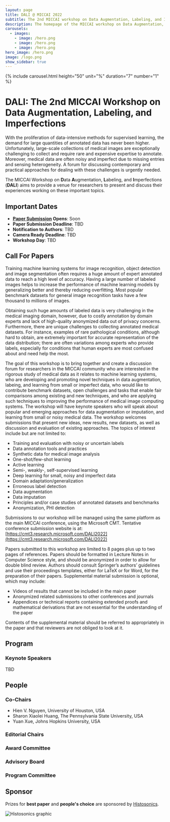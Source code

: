 ```yaml
---
layout: page
title: DALI @ MICCAI 2022
subtitle: The 2nd MICCAI workshop on Data Augmentation, Labeling, and Imperfections
description: The homepage of the MICCAI workshop on Data Augmentation, Labeling, and Imperfections
carousels:
  - images: 
    - image: /hero.png
    - image: /hero.png
    - image: /hero.png
hero_image: /hero.png
image: /logo.png
show_sidebar: true
---
```

{% include carousel.html height="50" unit="%" duration="7" number="1" %}

# DALI: The 2nd MICCAI Workshop on Data Augmentation, Labeling, and Imperfections

With the proliferation of data-intensive methods for supervised learning, the demand for large quantities of annotated data has never been higher. Unfortunately, large-scale collections of medical images are exceptionally challenging to collect and require rare and expensive expertise to annotate. Moreover, medical data are often noisy and imperfect due to missing entries and sensing heterogeneity. A forum for discussing contemporary and practical approaches for dealing with these challenges is urgently needed.

The MICCAI Workshop on **D**ata **A**ugmentation, **L**abeling, and **I**mperfections (**DALI**) aims to provide a venue for researchers to present and discuss their experiences working on these important topics.

## Important Dates

- **[Paper Submission](https://cmt3.research.microsoft.com/DALI2022) Opens**: Soon
- **Paper Submission Deadline**: TBD
- **Notification to Authors**: TBD
- **Camera Ready Deadline**: TBD
- **Workshop Day**: TBD

## Call For Papers

Training machine learning systems for image recognition, object detection and image segmentation often requires a huge amount of expert annotated data to reach a high level of accuracy. Having a large number of labeled images helps to increase the performance of machine learning models by generalizing better and thereby reducing overfitting. Most popular benchmark datasets for general image recognition tasks have a few thousand to millions of images.

Obtaining such huge amounts of labeled data is very challenging in the medical imaging domain, however, due to costly annotation by domain experts and lack of high-quality anonymized data out of privacy concerns. Furthermore, there are unique challenges to collecting annotated medical datasets. For instance, examples of rare pathological conditions, although hard to obtain, are extremely important for accurate representation of the data distribution; there are often variations among experts who provide labels, especially for conditions that human experts are most confused about and need help the most.

The goal of this workshop is to bring together and create a discussion forum for researchers in the MICCAI community who are interested in the rigorous study of medical data as it relates to machine learning systems, who are developing and promoting novel techniques in data augmentation, labeing, and learning from small or imperfect data, who would like to contribute benchmark datasets, open challenges and tasks that enable fair comparisons among existing and new techniques, and who are applying such techniques to improving the performance of medical image computing systems. The workshop will have keynote speakers who will speak about popular and emerging approaches for data augmentation or imputation, and learning from small or noisy medical data. The workshop welcomes submissions that present new ideas, new results, new datasets, as well as discussion and evaluation of existing approaches. The topics of interest include but are not limited to:

- Training and evaluation with noisy or uncertain labels
- Data annotation tools and practices
- Synthetic data for medical image analysis
- One-shot/few-shot learning
- Active learning
- Semi-, weakly-, self-supervised learning
- Deep learning for small, noisy and imperfect data
- Domain adaptation/generalization
- Erroneous label detection
- Data augmentation
- Data imputation
- Principles and/or case studies of annotated datasets and benchmarks
- Anonymization, PHI detection

Submissions to our workshop will be managed using the same platform as the main MICCAI conference, using the Microsoft CMT. Tentative conference submission website is at: [https://cmt3.research.microsoft.com/DALI2022](https://cmt3.research.microsoft.com/DALI2022)

Papers submitted to this workshop are limited to 8 pages plus up to two pages of references. Papers should be formatted in Lecture Notes in Computer Science style, and should be anonymized in order to allow for double blind review. Authors should consult Springer’s authors’ guidelines and use their proceedings templates, either for LaTeX or for Word, for the preparation of their papers. Supplemental material submission is optional, which may include:

- Videos of results that cannot be included in the main paper
- Anonymized related submissions to other conferences and journals
- Appendices or technical reports containing extended proofs and mathematical derivations that are not essential for the understanding of the paper

Contents of the supplemental material should be referred to appropriately in the paper and that reviewers are not obliged to look at it.

## Program

### Keynote Speakers

TBD

## People

### Co-Chairs

- Hien V. Nguyen, University of Houston, USA
- Sharon Xiaolei Huang, The Pennsylvania State University, USA
- Yuan Xue, Johns Hopkins University, USA

### Editorial Chairs

### Award Committee

### Advisory Board

### Program Committee

## Sponsor

Prizes for **best paper** and **people's choice** are sponsored by [Histosonics](https://histosonics.com/).

![Histosonics graphic](https://histosonics.com/wp-content/uploads/2020/03/histosonics_ogimage.jpg)
